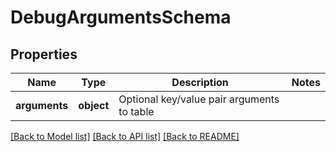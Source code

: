 # DebugArgumentsSchema

## Properties
Name | Type | Description | Notes
------------ | ------------- | ------------- | -------------
**arguments** | **object** | Optional key/value pair arguments to table | 

[[Back to Model list]](../README.md#documentation-for-models) [[Back to API list]](../README.md#documentation-for-api-endpoints) [[Back to README]](../README.md)


